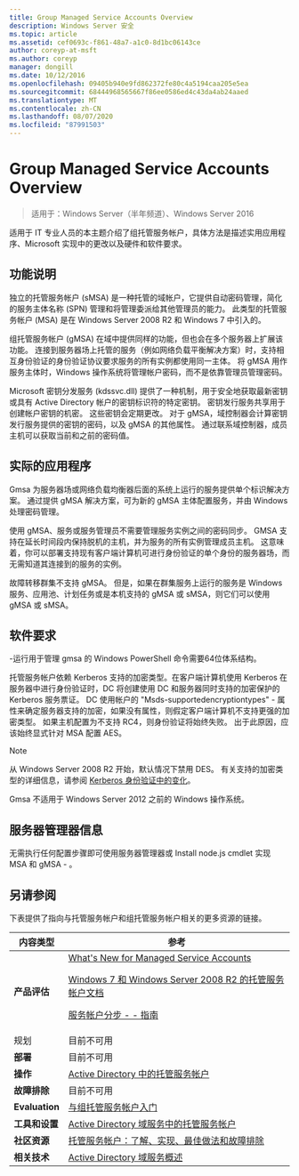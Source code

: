 ```yaml
---
title: Group Managed Service Accounts Overview
description: Windows Server 安全
ms.topic: article
ms.assetid: cef0693c-f861-48a7-a1c0-8d1bc06143ce
author: coreyp-at-msft
ms.author: coreyp
manager: dongill
ms.date: 10/12/2016
ms.openlocfilehash: 09405b940e9fd862372fe80c4a5194caa205e5ea
ms.sourcegitcommit: 68444968565667f86ee0586ed4c43da4ab24aaed
ms.translationtype: MT
ms.contentlocale: zh-CN
ms.lasthandoff: 08/07/2020
ms.locfileid: "87991503"
---
```

# <a name="group-managed-service-accounts-overview"></a>Group Managed Service Accounts Overview

>适用于：Windows Server（半年频道）、Windows Server 2016

适用于 IT 专业人员的本主题介绍了组托管服务帐户，具体方法是描述实用应用程序、Microsoft 实现中的更改以及硬件和软件要求。


## <a name="feature-description"></a><a name="BKMK_OVER"></a>功能说明
独立的托管服务帐户 (sMSA) 是一种托管的域帐户，它提供自动密码管理，简化的服务主体名称 (SPN) 管理和将管理委派给其他管理员的能力。 此类型的托管服务帐户 (MSA) 是在 Windows Server 2008 R2 和 Windows 7 中引入的。

组托管服务帐户 (gMSA) 在域中提供同样的功能，但也会在多个服务器上扩展该功能。 连接到服务器场上托管的服务（例如网络负载平衡解决方案）时，支持相互身份验证的身份验证协议要求服务的所有实例都使用同一主体。 将 gMSA 用作服务主体时，Windows 操作系统将管理帐户密码，而不是依靠管理员管理密码。

Microsoft 密钥分发服务 \(kdssvc.dll\) 提供了一种机制，用于安全地获取最新密钥或具有 Active Directory 帐户的密钥标识符的特定密钥。 密钥发行服务共享用于创建帐户密钥的机密。 这些密钥会定期更改。 对于 gMSA，域控制器会计算密钥发行服务提供的密钥的密码，以及 gMSA 的其他属性。  通过联系域控制器，成员主机可以获取当前和之前的密码值。

## <a name="practical-applications"></a><a name="BKMK_APP"></a>实际的应用程序
Gmsa 为服务器场或网络负载均衡器后面的系统上运行的服务提供单个标识解决方案。 通过提供 gMSA 解决方案，可为新的 gMSA 主体配置服务，并由 Windows 处理密码管理。

使用 gMSA、服务或服务管理员不需要管理服务实例之间的密码同步。 GMSA 支持在延长时间段内保持脱机的主机，并为服务的所有实例管理成员主机。 这意味着，你可以部署支持现有客户端计算机可进行身份验证的单个身份的服务器场，而无需知道其连接到的服务的实例。

故障转移群集不支持 gMSA。 但是，如果在群集服务上运行的服务是 Windows 服务、应用池、计划任务或是本机支持的 gMSA 或 sMSA，则它们可以使用 gMSA 或 sMSA。

## <a name="software-requirements"></a><a name="BKMK_SOFT"></a>软件要求

\-运行用于管理 gmsa 的 Windows PowerShell 命令需要64位体系结构。

托管服务帐户依赖 Kerberos 支持的加密类型。在客户端计算机使用 Kerberos 在服务器中进行身份验证时，DC 将创建使用 DC 和服务器同时支持的加密保护的 Kerberos 服务票证。 DC 使用帐户的 "Msds-supportedencryptiontypes" \- 属性来确定服务器支持的加密，如果没有属性，则假定客户端计算机不支持更强的加密类型。 如果主机配置为不支持 RC4，则身份验证将始终失败。 出于此原因，应该始终显式针对 MSA 配置 AES。

> [!NOTE]
> 从 Windows Server 2008 R2 开始，默认情况下禁用 DES。 有关支持的加密类型的详细信息，请参阅 [Kerberos 身份验证中的变化](/previous-versions/windows/it-pro/windows-server-2008-R2-and-2008/dd560670(v=ws.10))。

Gmsa 不适用于 Windows Server 2012 之前的 Windows 操作系统。

## <a name="server-manager-information"></a>服务器管理器信息
无需执行任何配置步骤即可使用服务器管理器或 Install node.js cmdlet 实现 MSA 和 gMSA \- 。

## <a name="see-also"></a><a name="BKMK_LINKS"></a>另请参阅
下表提供了指向与托管服务帐户和组托管服务帐户相关的更多资源的链接。

|内容类型|参考|
|--------|-------|
|**产品评估**|[What's New for Managed Service Accounts](what-s-new-for-managed-service-accounts.md)<p>[Windows 7 和 Windows Server 2008 R2 的托管服务帐户文档](/previous-versions/windows/it-pro/windows-server-2008-R2-and-2008/ff641731(v=ws.10))<p>[服务帐户分步 \- \- 指南](/previous-versions/windows/it-pro/windows-server-2008-R2-and-2008/dd548356(v=ws.10))|
|规划|目前不可用|
|**部署**|目前不可用|
|**操作**|[Active Directory 中的托管服务帐户](/previous-versions/windows/it-pro/windows-server-2008-R2-and-2008/dd378925(v=ws.10))|
|**故障排除**|目前不可用|
|**Evaluation**|[与组托管服务帐户入门](getting-started-with-group-managed-service-accounts.md)|
|**工具和设置**|[Active Directory 域服务中的托管服务帐户](/previous-versions/windows/it-pro/windows-server-2008-R2-and-2008/dd378925(v=ws.10))|
|**社区资源**|[托管服务帐户：了解、实现、最佳做法和故障排除](/archive/blogs/askds/managed-service-accounts-understanding-implementing-best-practices-and-troubleshooting)|
|**相关技术**|[Active Directory 域服务概述](active-directory-domain-services-overview.md)|